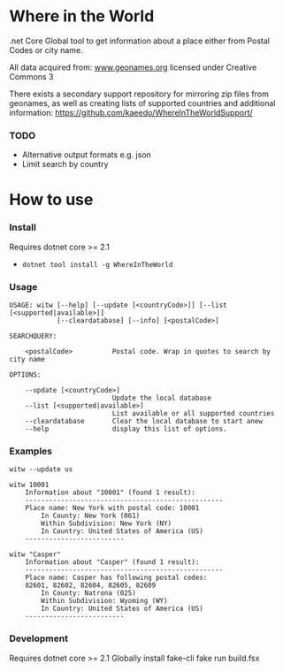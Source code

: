 # Where in the World
.net Core Global tool to get information about a place either from Postal Codes or city name.

All data acquired from: www.geonames.org licensed under Creative Commons 3

There exists a secondary support repository for mirroring zip files from geonames, as well as creating lists of supported countries and additional information: https://github.com/kaeedo/WhereInTheWorldSupport/

### TODO
* Alternative output formats e.g. json
* Limit search by country

# How to use

### Install
Requires dotnet core >= 2.1
* `dotnet tool install -g WhereInTheWorld`

### Usage

	USAGE: witw [--help] [--update [<countryCode>]] [--list [<supported|available>]]
				[--cleardatabase] [--info] [<postalCode>]

	SEARCHQUERY:

		<postalCode>          Postal code. Wrap in quotes to search by city name

	OPTIONS:

		--update [<countryCode>]
							  Update the local database
		--list [<supported|available>]
							  List available or all supported countries
		--cleardatabase       Clear the local database to start anew
		--help                display this list of options.



### Examples

    witw --update us

	witw 10001
		Information about "10001" (found 1 result):
		--------------------------------------------------
		Place name: New York with postal code: 10001
			In County: New York (061)
			Within Subdivision: New York (NY)
			In Country: United States of America (US)
		-------------------------

	witw "Casper"
        Information about "Casper" (found 1 result):
        --------------------------------------------------
        Place name: Casper has following postal codes:
        82601, 82602, 82604, 82605, 82609
            In County: Natrona (025)
            Within Subdivision: Wyoming (WY)
            In Country: United States of America (US)
        -------------------------


### Development
Requires dotnet core >= 2.1
Globally install fake-cli
fake run build.fsx
	